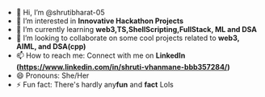 - 👋 Hi, I’m @shrutibharat-05
- 👀 I’m interested in **Innovative Hackathon Projects**
- 🌱 I’m currently learning **web3,TS,ShellScripting,FullStack, ML and DSA** 
- 💞️ I’m looking to collaborate on some cool projects related to **web3, AIML, and  DSA(cpp)**
- 📫 How to reach me: Connect with me on **LinkedIn (https://www.linkedin.com/in/shruti-vhanmane-bbb357284/)**
- 😄 Pronouns: She/Her
- ⚡ Fun fact: There's hardly any**fun** and **fact** Lols

<!---
shrutibharat-05/shrutibharat-05 is a ✨ special ✨ repository because its `README.md` (this file) appears on your GitHub profile.
You can click the Preview link to take a look at your changes.
--->

